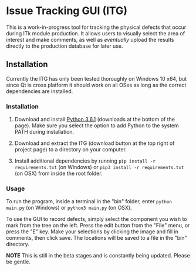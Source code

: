 # Issue Tracking GUI (ITG)

This is a work-in-progress tool for tracking the physical defects that occur during ITk module production. It allows users to visually select the area of interest and make comments, as well as *eventually* upload the results directly to the production database for later use.

## Installation

Currently the ITG has only been tested thoroughly on Windows 10 x64, but since Qt is cross platform it should work on all OSes as long as the correct dependencies are installed.

### Installation

1. Download and install [Python 3.6.1](https://www.python.org/downloads/release/python-361/) (downloads at the bottom of the page). Make sure you select the option to add Python to the system PATH during installation.

2. Download and extract the ITG (download button at the top right of project page) to a directory on your computer.

3. Install additional dependencies by running `pip install -r requirements.txt` (on Windows) or  `pip3 install -r requirements.txt` (on OSX) from inside the root folder.

### Usage

To run the program, inside a terminal in the "bin" folder, enter `python main.py` (on Windows) or `python3 main.py` (on OSX).

To use the GUI to record defects, simply select the component you wish to mark from the tree on the left. Press the edit button from the "File" menu, or press the "E" key. Make your selections by clicking the image and fill in comments, then click save. The locations will be saved to a file in the "bin" directory.


**NOTE**
This is still in the beta stages and is constantly being updated. Please be gentle.
